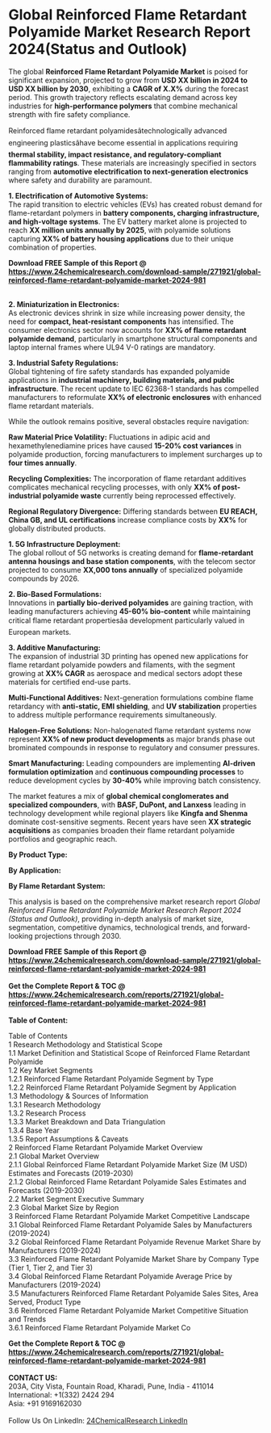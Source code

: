 <h1>Global Reinforced Flame Retardant Polyamide Market Research Report 2024(Status and Outlook)</h1><p>The global <strong>Reinforced Flame Retardant Polyamide Market</strong> is poised for significant expansion, projected to grow from <strong>USD XX billion in 2024 to USD XX billion by 2030</strong>, exhibiting a <strong>CAGR of X.X%</strong> during the forecast period. This growth trajectory reflects escalating demand across key industries for <strong>high-performance polymers</strong> that combine mechanical strength with fire safety compliance.</p><p>Reinforced flame retardant polyamidesâtechnologically advanced engineering plasticsâhave become essential in applications requiring <strong>thermal stability, impact resistance, and regulatory-compliant flammability ratings</strong>. These materials are increasingly specified in sectors ranging from <strong>automotive electrification to next-generation electronics</strong> where safety and durability are paramount.</p><p><strong>1. Electrification of Automotive Systems:</strong><br>
The rapid transition to electric vehicles (EVs) has created robust demand for flame-retardant polymers in <strong>battery components, charging infrastructure, and high-voltage systems</strong>. The EV battery market alone is projected to reach <strong>XX million units annually by 2025</strong>, with polyamide solutions capturing <strong>XX% of battery housing applications</strong> due to their unique combination of properties.</p><div><b>Download FREE Sample of this Report @ 
            <a href="https://www.24chemicalresearch.com/download-sample/271921/global-reinforced-flame-retardant-polyamide-market-2024-981">
            https://www.24chemicalresearch.com/download-sample/271921/global-reinforced-flame-retardant-polyamide-market-2024-981</a></b></div><br><p><strong>2. Miniaturization in Electronics:</strong><br>
As electronic devices shrink in size while increasing power density, the need for <strong>compact, heat-resistant components</strong> has intensified. The consumer electronics sector now accounts for <strong>XX% of flame retardant polyamide demand</strong>, particularly in smartphone structural components and laptop internal frames where UL94 V-0 ratings are mandatory.</p><p><strong>3. Industrial Safety Regulations:</strong><br>
Global tightening of fire safety standards has expanded polyamide applications in <strong>industrial machinery, building materials, and public infrastructure</strong>. The recent update to IEC 62368-1 standards has compelled manufacturers to reformulate <strong>XX% of electronic enclosures</strong> with enhanced flame retardant materials.</p><p>While the outlook remains positive, several obstacles require navigation:</p><p><strong>Raw Material Price Volatility:</strong> Fluctuations in adipic acid and hexamethylenediamine prices have caused <strong>15-20% cost variances</strong> in polyamide production, forcing manufacturers to implement surcharges up to <strong>four times annually</strong>.</p><p><strong>Recycling Complexities:</strong> The incorporation of flame retardant additives complicates mechanical recycling processes, with only <strong>XX% of post-industrial polyamide waste</strong> currently being reprocessed effectively.</p><p><strong>Regional Regulatory Divergence:</strong> Differing standards between <strong>EU REACH, China GB, and UL certifications</strong> increase compliance costs by <strong>XX%</strong> for globally distributed products.</p><p><strong>1. 5G Infrastructure Deployment:</strong><br>
The global rollout of 5G networks is creating demand for <strong>flame-retardant antenna housings and base station components</strong>, with the telecom sector projected to consume <strong>XX,000 tons annually</strong> of specialized polyamide compounds by 2026.</p><p><strong>2. Bio-Based Formulations:</strong><br>
Innovations in <strong>partially bio-derived polyamides</strong> are gaining traction, with leading manufacturers achieving <strong>45-60% bio-content</strong> while maintaining critical flame retardant propertiesâa development particularly valued in European markets.</p><p><strong>3. Additive Manufacturing:</strong><br>
The expansion of industrial 3D printing has opened new applications for flame retardant polyamide powders and filaments, with the segment growing at <strong>XX% CAGR</strong> as aerospace and medical sectors adopt these materials for certified end-use parts.</p><p><strong>Multi-Functional Additives:</strong> Next-generation formulations combine flame retardancy with <strong>anti-static, EMI shielding</strong>, and <strong>UV stabilization</strong> properties to address multiple performance requirements simultaneously.</p><p><strong>Halogen-Free Solutions:</strong> Non-halogenated flame retardant systems now represent <strong>XX% of new product developments</strong> as major brands phase out brominated compounds in response to regulatory and consumer pressures.</p><p><strong>Smart Manufacturing:</strong> Leading compounders are implementing <strong>AI-driven formulation optimization</strong> and <strong>continuous compounding processes</strong> to reduce development cycles by <strong>30-40%</strong> while improving batch consistency.</p><p>The market features a mix of <strong>global chemical conglomerates and specialized compounders</strong>, with <strong>BASF, DuPont, and Lanxess</strong> leading in technology development while regional players like <strong>Kingfa and Shenma</strong> dominate cost-sensitive segments. Recent years have seen <strong>XX strategic acquisitions</strong> as companies broaden their flame retardant polyamide portfolios and geographic reach.</p><p><strong>By Product Type:</strong></p><p><strong>By Application:</strong></p><p><strong>By Flame Retardant System:</strong></p><p>This analysis is based on the comprehensive market research report <em>Global Reinforced Flame Retardant Polyamide Market Research Report 2024 (Status and Outlook)</em>, providing in-depth analysis of market size, segmentation, competitive dynamics, technological trends, and forward-looking projections through 2030.</p><div><b>Download FREE Sample of this Report @ 
            <a href="https://www.24chemicalresearch.com/download-sample/271921/global-reinforced-flame-retardant-polyamide-market-2024-981">
            https://www.24chemicalresearch.com/download-sample/271921/global-reinforced-flame-retardant-polyamide-market-2024-981</a></b></div><br><div><b>Get the Complete Report & TOC @ 
            <a href="https://www.24chemicalresearch.com/reports/271921/global-reinforced-flame-retardant-polyamide-market-2024-981">
            https://www.24chemicalresearch.com/reports/271921/global-reinforced-flame-retardant-polyamide-market-2024-981</a></b></div><br>
            <b>Table of Content:</b><p>Table of Contents<br />
1 Research Methodology and Statistical Scope<br />
1.1 Market Definition and Statistical Scope of Reinforced Flame Retardant Polyamide<br />
1.2 Key Market Segments<br />
1.2.1 Reinforced Flame Retardant Polyamide Segment by Type<br />
1.2.2 Reinforced Flame Retardant Polyamide Segment by Application<br />
1.3 Methodology & Sources of Information<br />
1.3.1 Research Methodology<br />
1.3.2 Research Process<br />
1.3.3 Market Breakdown and Data Triangulation<br />
1.3.4 Base Year<br />
1.3.5 Report Assumptions & Caveats<br />
2 Reinforced Flame Retardant Polyamide Market Overview<br />
2.1 Global Market Overview<br />
2.1.1 Global Reinforced Flame Retardant Polyamide Market Size (M USD) Estimates and Forecasts (2019-2030)<br />
2.1.2 Global Reinforced Flame Retardant Polyamide Sales Estimates and Forecasts (2019-2030)<br />
2.2 Market Segment Executive Summary<br />
2.3 Global Market Size by Region<br />
3 Reinforced Flame Retardant Polyamide Market Competitive Landscape<br />
3.1 Global Reinforced Flame Retardant Polyamide Sales by Manufacturers (2019-2024)<br />
3.2 Global Reinforced Flame Retardant Polyamide Revenue Market Share by Manufacturers (2019-2024)<br />
3.3 Reinforced Flame Retardant Polyamide Market Share by Company Type (Tier 1, Tier 2, and Tier 3)<br />
3.4 Global Reinforced Flame Retardant Polyamide Average Price by Manufacturers (2019-2024)<br />
3.5 Manufacturers Reinforced Flame Retardant Polyamide Sales Sites, Area Served, Product Type<br />
3.6 Reinforced Flame Retardant Polyamide Market Competitive Situation and Trends<br />
3.6.1 Reinforced Flame Retardant Polyamide Market Co</p><div><b>Get the Complete Report & TOC @ 
            <a href="https://www.24chemicalresearch.com/reports/271921/global-reinforced-flame-retardant-polyamide-market-2024-981">
            https://www.24chemicalresearch.com/reports/271921/global-reinforced-flame-retardant-polyamide-market-2024-981</a></b></div><br><b>CONTACT US:</b><br>
            203A, City Vista, Fountain Road, Kharadi, Pune, India - 411014<br>
            International: +1(332) 2424 294<br>
            Asia: +91 9169162030 <br><br>
            Follow Us On LinkedIn: <a href="https://www.linkedin.com/company/24chemicalresearch/">24ChemicalResearch LinkedIn</a>